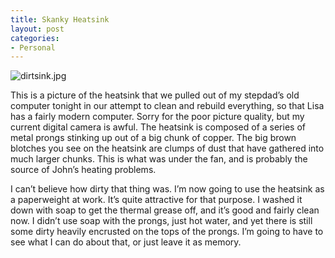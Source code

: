 ```yaml
---
title: Skanky Heatsink
layout: post
categories:
- Personal
---
```

![dirtsink.jpg][1]

This is a picture of the heatsink that we pulled out of my stepdad’s old computer tonight in our attempt to clean and rebuild everything, so that Lisa has a fairly modern computer. Sorry for the poor picture quality, but my current digital camera is awful. The heatsink is composed of a series of metal prongs stinking up out of a big chunk of copper. The big brown blotches you see on the heatsink are clumps of dust that have gathered into much larger chunks. This is what was under the fan, and is probably the source of John’s heating problems.

I can’t believe how dirty that thing was. I’m now going to use the heatsink as a paperweight at work. It’s quite attractive for that purpose. I washed it down with soap to get the thermal grease off, and it’s good and fairly clean now. I didn’t use soap with the prongs, just hot water, and yet there is still some dirty heavily encrusted on the tops of the prongs. I’m going to have to see what I can do about that, or just leave it as memory.

 [1]: http://www.randomthink.net/pictures/dirtsink.jpg